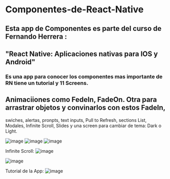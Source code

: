 # Componentes-de-React-Native

## Esta app de Componentes es parte del curso de Fernando Herrera : 
##    "React Native: Aplicaciones nativas para IOS y Android"

### Es una app para conocer los componentes mas importante de RN tiene un tutorial y 11 Screens. 
## Animaciiones como FedeIn, FadeOn. Otra para arrastrar objetos y convinarlos con estos FadeIn,
swiches, alertas, pronpts, text inputs, Pull to Refresh, sections List, Modales, Infinite Scroll,
Slides y una screen para cambiar de tema: Dark o Light.


![image](https://github.com/germankern/Componentes-de-React-Native/assets/104010145/bc8f8367-b28c-4d7d-8dc3-3b950b297d21)
![image](https://github.com/germankern/Componentes-de-React-Native/assets/104010145/116a0ead-3987-42b8-8dce-49b978ee549e)
![image](https://github.com/germankern/Componentes-de-React-Native/assets/104010145/c5c0e723-8f18-4230-9996-92b8df8a4097)

Infinite Scroll:
![image](https://github.com/germankern/Componentes-de-React-Native/assets/104010145/4deef3cc-9b59-46b7-99c7-2395b3cfcb39)

![image](https://github.com/germankern/Componentes-de-React-Native/assets/104010145/563dbc90-5344-415e-9346-24914c43d071)

Tutorial de la App:
![image](https://github.com/germankern/Componentes-de-React-Native/assets/104010145/37a5c241-7ecb-491e-82b8-e07436256890)




